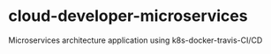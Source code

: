# cloud-developer-microservices
Microservices architecture application using k8s-docker-travis-CI/CD
